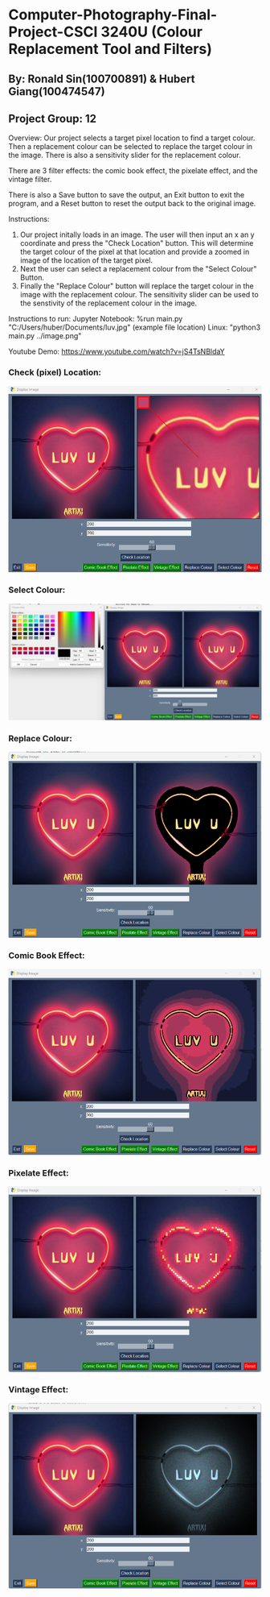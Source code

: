 # Computer-Photography-Final-Project-CSCI 3240U (Colour Replacement Tool and Filters)
## By: Ronald Sin(100700891) & Hubert Giang(100474547)
## Project Group: 12 	
Overview:
Our project selects a target pixel location to find a target colour. Then a replacement colour can be selected to replace the target colour in the image. There is also a sensitivity slider for the replacement colour.

There are 3 filter effects: the comic book effect, the pixelate effect, and the vintage filter.

There is also a Save button to save the output, an Exit button to exit the program, and a Reset button to reset the output back to the original image.

Instructions:
 1. Our project initally loads in an image. The user will then input an x an y coordinate and press the "Check Location" button. This will determine the target colour of the pixel at that location and provide a zoomed in image of the location of the target pixel. 
 2. Next the user can select a replacement colour from the "Select Colour" Button. 
 3. Finally the "Replace Colour" button will replace the target colour in the image with the replacement colour. The sensitivity slider can be used to the senstivity of the replacement colour in the image. 
 
 
Instructions to run:
Jupyter Notebook: %run main.py "C:/Users/huber/Documents/luv.jpg" (example file location)
Linux: "python3 main.py ../image.png"

Youtube Demo: https://www.youtube.com/watch?v=jS4TsNBldaY

### Check (pixel) Location:
![Model](https://github.com/TheHub5/Computer-Photography-Final-Project/blob/main/Computer_Photography_Project_Images/location.png)
### Select Colour:
![Model](https://github.com/TheHub5/Computer-Photography-Final-Project/blob/main/Computer_Photography_Project_Images/select_colour.png)
### Replace Colour:
![Model](https://github.com/TheHub5/Computer-Photography-Final-Project/blob/main/Computer_Photography_Project_Images/Colour_Replace.png)
### Comic Book Effect:
![Model](https://github.com/TheHub5/Computer-Photography-Final-Project/blob/main/Computer_Photography_Project_Images/Comic.png)
### Pixelate Effect:
![Model](https://github.com/TheHub5/Computer-Photography-Final-Project/blob/main/Computer_Photography_Project_Images/Pixel.png)
### Vintage Effect:
![Model](https://github.com/TheHub5/Computer-Photography-Final-Project/blob/main/Computer_Photography_Project_Images/Vintage.png)
